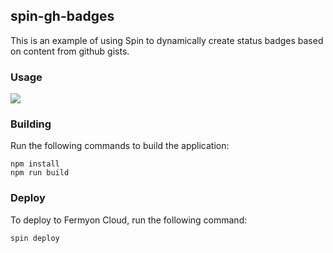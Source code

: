 ## spin-gh-badges

This is an example of using Spin to dynamically create status badges based on content from github gists.

### Usage

![](https://spin-gh-badges-zvwd1o0r.fermyon.app/?src=https://gist.githubusercontent.com/karthik2804/3bd187a2ec3087f16c651d3d63fa5da1/raw/c22790bd6227df7be8dccdbd845e7585465d70cb/test.json)

### Building

Run the following commands to build the application:

```
npm install
npm run build
```

### Deploy

To deploy to Fermyon Cloud, run the following command:

```
spin deploy
```